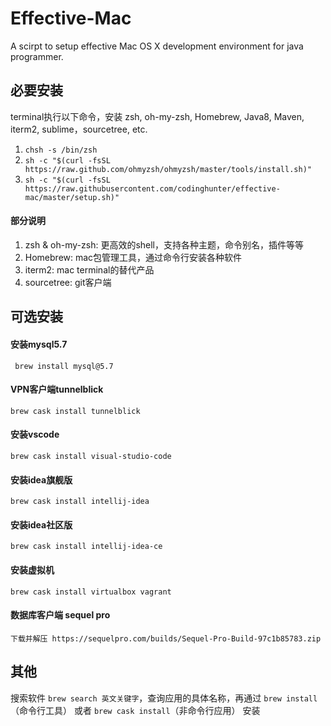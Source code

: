 # Effective-Mac

A scirpt to setup effective Mac OS X development environment for java programmer.

## 必要安装

terminal执行以下命令，安装 zsh, oh-my-zsh, Homebrew, Java8, Maven, iterm2, sublime，sourcetree, etc.

1. ` chsh -s /bin/zsh `
2. ` sh -c "$(curl -fsSL https://raw.github.com/ohmyzsh/ohmyzsh/master/tools/install.sh)" `
3. ` sh -c "$(curl -fsSL https://raw.githubusercontent.com/codinghunter/effective-mac/master/setup.sh)" `

#### 部分说明

1. zsh & oh-my-zsh: 更高效的shell，支持各种主题，命令别名，插件等等
2. Homebrew: mac包管理工具，通过命令行安装各种软件
3. iterm2: mac terminal的替代产品
4. sourcetree: git客户端

## 可选安装

#### 安装mysql5.7

` brew install mysql@5.7`

#### VPN客户端tunnelblick
` brew cask install tunnelblick `

#### 安装vscode

` brew cask install visual-studio-code `

#### 安装idea旗舰版

` brew cask install intellij-idea `

#### 安装idea社区版

` brew cask install intellij-idea-ce `

#### 安装虚拟机

` brew cask install virtualbox vagrant `

#### 数据库客户端 sequel pro

`下载并解压 https://sequelpro.com/builds/Sequel-Pro-Build-97c1b85783.zip `

## 其他

搜索软件 `brew search 英文关键字`，查询应用的具体名称，再通过 `brew install`（命令行工具） 或者 `brew cask install`（非命令行应用） 安装
